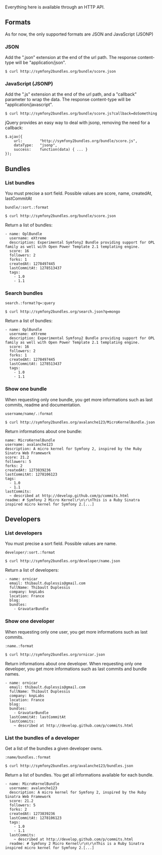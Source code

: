 Everything here is available through an HTTP API.

## Formats

As for now, the only supported formats are JSON and JavaScript (JSONP)

### JSON

Add the ".json" extension at the end of the url path.
The response content-type will be "application/json".

    $ curl http://symfony2bundles.org/bundle/score.json

### JavaScript (JSONP)

Add the ".js" extension at the end of the url path, and a "callback" parameter to wrap the data.
The response content-type will be "application/javascript".

    $ curl http://symfony2bundles.org/bundle/score.js?callback=doSomething

jQuery provides an easy way to deal with jsonp, removing the need for a callback:

    $.ajax({
        url:        "http://symfony2bundles.org/bundle/score.js",
        dataType:   "jsonp",
        success:    function(data) { ... }
    });

## Bundles

### List bundles

You must precise a sort field. Possible values are score, name, createdAt, lastCommitAt

    bundle/:sort.:format

    $ curl http://symfony2bundles.org/bundle/score.json

Return a list of bundles:

    - name: OplBundle
      username: eXtreme
      description: Experimental Symfony2 Bundle providing support for OPL family as well with Open Power Template 2.1 templating engine.
      score: 16
      followers: 2
      forks: 1
      createdAt: 1278497445
      lastCommitAt: 1278513437
      tags:
        - 1.0
        - 1.1

### Search bundles

    search.:format?q=:query

    $ curl http://symfony2bundles.org/search.json?q=mongo

Return a list of bundles:

    - name: OplBundle
      username: eXtreme
      description: Experimental Symfony2 Bundle providing support for OPL family as well with Open Power Template 2.1 templating engine.
      score: 16
      followers: 2
      forks: 1
      createdAt: 1278497445
      lastCommitAt: 1278513437
      tags:
        - 1.0
        - 1.1

### Show one bundle

When requesting only one bundle, you get more informations such as last commits, readme and documentation.

    username/name/.:format

    $ curl http://symfony2bundles.org/avalanche123/MicroKernelBundle.json

Return informations about one bundle:

    name: MicroKernelBundle
    username: avalanche123
    description: A micro kernel for Symfony 2, inspired by the Ruby Sinatra Web Framework
    score: 21.2
    followers: 5
    forks: 2
    createdAt: 1273839236
    lastCommitAt: 1278106123
    tags:
      - 1.0
      - 1.1
    lastCommits:
      ~ described at http://develop.github.com/p/commits.html
    readme: # Symfony 2 Micro Kernel\r\n\r\nThis is a Ruby Sinatra inspired micro kernel for Symfony 2.[...]

## Developers

### List developers

You must precise a sort field. Possible values are name.

    developer/:sort.:format

    $ curl http://symfony2bundles.org/developer/name.json

Return a list of developers:

    - name: ornicar
      email: thibault.duplessis@gmail.com
      fullName: Thibault Duplessis
      company: knpLabs
      location: France
      blog:
      bundles:
        - GravatarBundle

### Show one developer

When requesting only one user, you get more informations such as last commits.

    :name.:format

    $ curl http://symfony2bundles.org/ornicar.json

Return informations about one developer.
When requesting only one developer, you get more informations such as last commits and bundle names.

    - name: ornicar
      email: thibault.duplessis@gmail.com
      fullName: Thibault Duplessis
      company: knpLabs
      location: France
      blog:
      bundles:
        - GravatarBundle
      lastCommitAt: lastCommitAt
      lastCommits:
        ~ described at http://develop.github.com/p/commits.html

### List the bundles of a developer

Get a list of the bundles a given developer owns. 

    :name/bundles.:format

    $ curl http://symfony2bundles.org/avalanche123/bundles.json

Return a list of bundles.
You get all informations available for each bundle.

    - name: MicroKernelBundle
      username: avalanche123
      description: A micro kernel for Symfony 2, inspired by the Ruby Sinatra Web Framework
      score: 21.2
      followers: 5
      forks: 2
      createdAt: 1273839236
      lastCommitAt: 1278106123
      tags:
        - 1.0
        - 1.1
      lastCommits:
        ~ described at http://develop.github.com/p/commits.html
      readme: # Symfony 2 Micro Kernel\r\n\r\nThis is a Ruby Sinatra inspired micro kernel for Symfony 2.[...]
